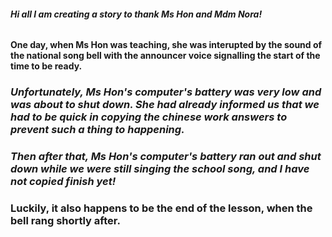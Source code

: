 ###### **Hi all I am creating a story to thank Ms Hon and Mdm Nora!**
#### **One day, when Ms Hon was teaching, she was interupted by the sound of the national song bell with the announcer voice signalling the start of the time to be ready.**
### *Unfortunately, Ms Hon's computer's battery was very low and was about to shut down. She had already informed us that we had to be quick in copying the chinese work answers to prevent such a thing to happening.*
### *Then after that, Ms Hon's computer's battery ran out and shut down while we were still singing the school song, and I have not copied finish yet!* 
### **Luckily, it also happens to be the end of the lesson, when the bell rang shortly after.**
